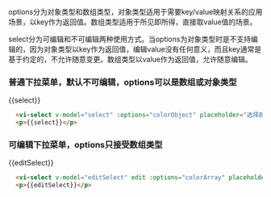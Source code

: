 options分为对象类型和数组类型，对象类型适用于需要key/value映射关系的应用场景，以key作为返回值。数组类型适用于所见即所得，直接取value值的场景。

select分为可编辑和不可编辑两种使用方式。当options为对象类型时是不支持编辑的，因为对象类型以key作为返回值，编辑value没有任何意义，而且key通常是基于约定的，不允许随意变更。数组类型以value作为返回值，允许随意编辑。

### 普通下拉菜单，默认不可编辑，options可以是数组或对象类型

<vi-select v-model="select" :options="colorObject" placeholder="选择颜色"></vi-select>
<p>{{select}}</p>

```html
  <vi-select v-model="select" :options="colorObject" placeholder="选择颜色"></vi-select>
  <p>{{select}}</p>
```

### 可编辑下拉菜单，options只接受数组类型

<vi-select v-model="editSelect" edit :options="colorArray" placeholder="选择颜色"></vi-select>
<p>{{editSelect}}</p>

```html
  <vi-select v-model="editSelect" edit :options="colorArray" placeholder="选择颜色"></vi-select>
  <p>{{editSelect}}</p>
```

<script>
export default {
  data() {
    return {
      select: "b",
      editSelect: "绿",
      colorObject: {
        a: "黑",
        b: "白",
        c: "红"
      },
      colorArray: ["黑", "白", "红"]
    };
  },
  methods: {}
};
</script>

<style lang="scss">

</style>
